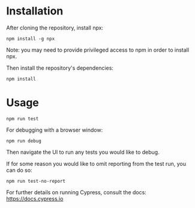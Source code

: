 # Installation
After cloning the repository, install npx:

`npm install -g npx`

Note: you may need to provide privileged access to npm in order to install npx.

Then install the repository's dependencies:

`npm install`

# Usage
`npm run test`

For debugging with a browser window:

`npm run debug`

Then navigate the UI to run any tests you would like to debug.

If for some reason you would like to omit reporting from the test run, you can do so:

`npm run test-no-report`


For further details on running Cypress, consult the docs: https://docs.cypress.io
